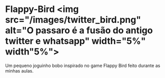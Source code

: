 # Flappy-Bird <img src="/images/twitter_bird.png" alt="O passaro é a fusão do antigo twitter e whatsapp" width="5%" width"5%">
Um pequeno joguinho bobo inspirado no game Flappy Bird feito durante as minhas aulas.
